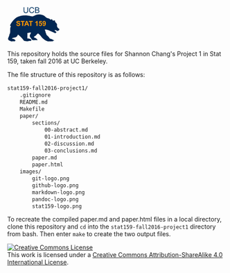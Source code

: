 <img src="images/stat159-logo.png" height = "85">  

This repository holds the source files for Shannon Chang's Project 1 in Stat 159, taken fall 2016 at UC Berkeley.
  
The file structure of this repository is as follows: 
```
stat159-fall2016-project1/
    .gitignore
    README.md
    Makefile
    paper/
        sections/
            00-abstract.md
            01-introduction.md
            02-discussion.md
            03-conclusions.md
        paper.md
        paper.html
    images/
        git-logo.png
        github-logo.png
        markdown-logo.png
        pandoc-logo.png
        stat159-logo.png
```  
To recreate the compiled paper.md and paper.html files in a local directory, clone this 
repository and `cd` into the `stat159-fall2016-project1` directory from bash. Then 
enter `make` to create the two output files.  
  
<a rel="license" href="http://creativecommons.org/licenses/by-sa/4.0/"><img alt="Creative Commons License" style="border-width:0" src="https://i.creativecommons.org/l/by-sa/4.0/88x31.png" /></a><br />This work is licensed under a <a rel="license" href="http://creativecommons.org/licenses/by-sa/4.0/">Creative Commons Attribution-ShareAlike 4.0 International License</a>.